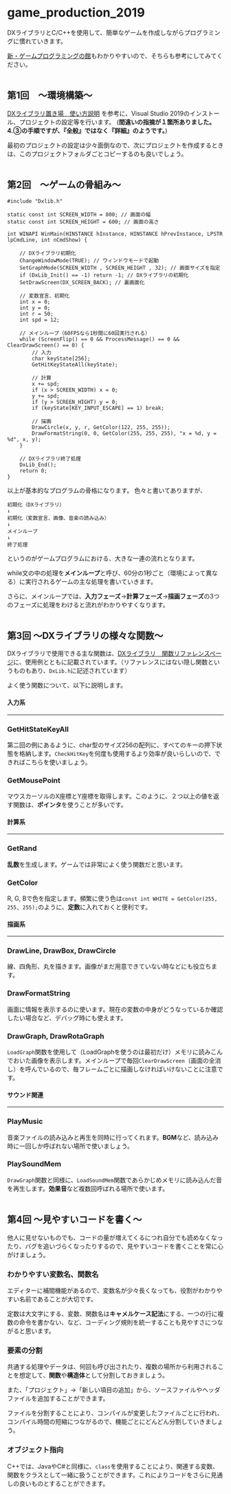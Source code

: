 # game_production_2019
DXライブラリとC/C++を使用して、簡単なゲームを作成しながらプログラミングに慣れていきます。

[新・ゲームプログラミングの館](http://dixq.net/g/)もわかりやすいので、そちらも参考にしてみてください。
<br><br>
## 第1回　～環境構築～
[DXライブラリ置き場　使い方説明](https://dxlib.xsrv.jp/use/dxuse_vscom2019.html)
を参考に、Visual Studio 2019のインストール、プロジェクトの設定等を行います。
(**間違いの指摘が１箇所ありました。4.③の手順ですが、『全般』ではなく『詳細』のようです。**)

最初のプロジェクトの設定は少々面倒なので、次にプロジェクトを作成するときは、このプロジェクトフォルダごとコピーするのも良いでしょう。
<br><br>
## 第2回　～ゲームの骨組み～
```
#include "Dxlib.h"

static const int SCREEN_WIDTH = 800; // 画面の幅
static const int SCREEN_HEIGHT = 600; // 画面の高さ

int WINAPI WinMain(HINSTANCE hInstance, HINSTANCE hPrevInstance, LPSTR lpCmdLine, int nCmdShow) {

	// DXライブラリ初期化
	ChangeWindowMode(TRUE); // ウィンドウモードで起動
	SetGraphMode(SCREEN_WIDTH , SCREEN_HEIGHT , 32); // 画面サイズを指定
	if (DxLib_Init() == -1)	return -1; // DXライブラリの初期化
	SetDrawScreen(DX_SCREEN_BACK); // 裏画面化

	// 変数宣言、初期化
	int x = 0;
	int y = 0;
	int r = 50;
	int spd = 12;

	// メインループ（60FPSなら1秒間に60回実行される）
	while (ScreenFlip() == 0 && ProcessMessage() == 0 && ClearDrawScreen() == 0) {
		// 入力
		char keyState[256];
		GetHitKeyStateAll(keyState);
		
		// 計算
		x += spd;
		if (x > SCREEN_WIDTH) x = 0;
		y += spd;
		if (y > SCREEN_HIGHT) y = 0;
		if (keyState[KEY_INPUT_ESCAPE] == 1) break;

		// 描画
		DrawCircle(x, y, r, GetColor(122, 255, 255));
		DrawFormatString(0, 0, GetColor(255, 255, 255), "x = %d, y = %d", x, y);
	}

	// DXライブラリ終了処理
	DxLib_End();
	return 0;
}
```

以上が基本的なプログラムの骨格になります。
色々と書いてありますが、
```
初期化（DXライブラリ）
↓
初期化（変数宣言、画像、音楽の読み込み）
↓
メインループ
↓
終了処理
```
というのがゲームプログラムにおける、大きな一連の流れとなります。

while文の中の処理を**メインループ**と呼び、60分の1秒ごと（環境によって異なる）に実行されるゲームの主な処理を書いていきます。

さらに、メインループでは、**入力フェーズ**→**計算フェーズ**→**描画フェーズ**の3つのフェーズに処理をわけると流れがわかりやすくなります。
<br><br>
## 第3回 ～DXライブラリの様々な関数～

DXライブラリで使用できる主な関数は、[DXライブラリ　関数リファレンスページ](https://dxlib.xsrv.jp/dxfunc.html)に、使用例とともに記載されています。（リファレンスにはない隠し関数というものもあり、`DxLib.h`に記述されています）

よく使う関数について、以下に説明します。

#### 入力系
---
### GetHitStateKeyAll
第二回の例にあるように、char型のサイズ256の配列に、すべてのキーの押下状態を格納します。`CheckHitKey`を何度も使用するより効率が良いらしいので、できればこちらを使いましょう。

### GetMousePoint
マウスカーソルのX座標とY座標を取得します。このように、２つ以上の値を返す関数は、**ポインタ**を使うことが多いです。

#### 計算系
---
### GetRand
**乱数**を生成します。ゲームでは非常によく使う関数だと思います。

### GetColor
R, G, Bで色を指定します。頻繁に使う色は`const int WHITE = GetColor(255, 255, 255);`のように、**定数**に入れておくと便利です。

#### 描画系
---
### DrawLine, DrawBox, DrawCircle
線、四角形、丸を描きます。画像がまだ用意できていない時などにも役立ちます。

### DrawFormatString
画面に情報を表示するのに使います。現在の変数の中身がどうなっているか確認したい場合など、デバッグ時にも使えます。

### DrawGraph, DrawRotaGraph
`LoadGraph`関数を使用して（LoadGraphを使うのは最初だけ）メモリに読みこんでおいた画像を表示します。メインループで毎回`ClearDrawScreen`（画面の全消し）を呼んでいるので、毎フレームごとに描画しなければいけないことに注意です。

#### サウンド関連
---
### PlayMusic
音楽ファイルの読み込みと再生を同時に行ってくれます。**BGM**など、読み込み時に一回しか呼ばれない場所で使いましょう。

### PlaySoundMem
`DrawGraph`関数と同様に、`LoadSoundMem`関数であらかじめメモリに読み込んだ音を再生します。**効果音**など複数回呼ばれる場所で使います。
<br><br>
## 第4回 ～見やすいコードを書く～
他人に見せないものでも、コードの量が増えてくるにつれ自分でも読めなくなったり、バグを追いづらくなったりするので、見やすいコードを書くことを常に心がけましょう。

### わかりやすい変数名、関数名
エディターに補間機能があるので、変数名が少々長くなっても、役割がわかりやすい名前であることが大切です。

定数は大文字にする、変数、関数名は**キャメルケース記法**にする、一つの行に複数の命令を書かない、など、コーディング規則を統一することも見やすさにつながると思います。

### 要素の分割
共通する処理やデータは、何回も呼び出されたり、複数の場所から利用されることを想定して、**関数**や**構造体**として分割しておきましょう。

また、「プロジェクト」→「新しい項目の追加」から、ソースファイルやヘッダファイルを追加することができます。

ファイルを分割することにより、コンパイルが変更したファイルごとに行われ、コンパイル時間の短縮につながるので、機能ごとにどんどん分割していきましょう。

### オブジェクト指向
C++では、JavaやC#と同様に、`class`を使用することにより、関連する変数、関数をクラスとして一緒に扱うことができます。これによりコードをさらに見通しの良いものとすることができます。

